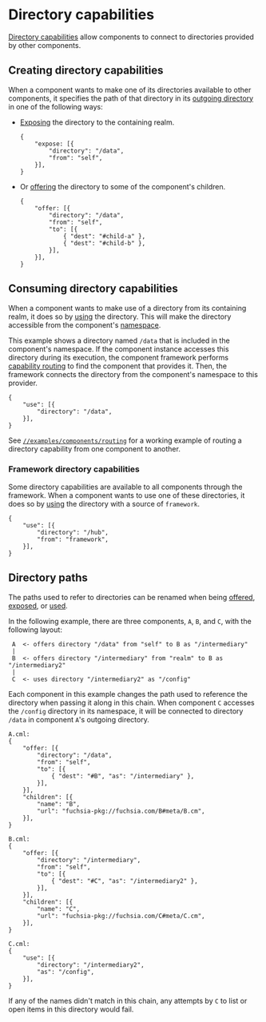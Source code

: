 # Directory capabilities

[Directory capabilities][glossary-directory] allow components to connect to
directories provided by other components.

## Creating directory capabilities

When a component wants to make one of its directories available to other
components, it specifies the path of that directory in its [outgoing
directory][glossary-outgoing] in one of the following ways:

- [Exposing][expose] the directory to the containing realm.

  ```
  {
      "expose: [{
          "directory": "/data",
          "from": "self",
      }],
  }
  ```


- Or [offering][offer] the directory to some of the component's children.

  ```
  {
      "offer: [{
          "directory": "/data",
          "from": "self",
          "to": [{
              { "dest": "#child-a" },
              { "dest": "#child-b" },
          }],
      }],
  }
  ```

## Consuming directory capabilities

When a component wants to make use of a directory from its containing realm, it
does so by [using][use] the directory. This will make the directory accessible
from the component's [namespace][glossary-namespace].

This example shows a directory named `/data` that is included in the component's
namespace. If the component instance accesses this directory during its
execution, the component framework performs [capability
routing][capability-routing] to find the component that provides it. Then, the
framework connects the directory from the component's namespace to this
provider.

```
{
    "use": [{
        "directory": "/data",
    }],
}
```

See [`//examples/components/routing`][routing-example] for a working example of
routing a directory capability from one component to another.

### Framework directory capabilities

Some directory capabilities are available to all components through the
framework. When a component wants to use one of these directories, it does so by
[using][use] the directory with a source of `framework`.

```
{
    "use": [{
        "directory": "/hub",
        "from": "framework",
    }],
}
```

## Directory paths

The paths used to refer to directories can be renamed when being
[offered][offer], [exposed][expose], or [used][use].

In the following example, there are three components, `A`, `B`, and `C`, with
the following layout:

```
 A  <- offers directory "/data" from "self" to B as "/intermediary"
 |
 B  <- offers directory "/intermediary" from "realm" to B as "/intermediary2"
 |
 C  <- uses directory "/intermediary2" as "/config"
```

Each component in this example changes the path used to reference the directory
when passing it along in this chain. When component `C` accesses the `/config`
directory in its namespace, it will be connected to directory `/data` in
component `A`'s outgoing directory.

```
A.cml:
{
    "offer: [{
        "directory": "/data",
        "from": "self",
        "to": [{
            { "dest": "#B", "as": "/intermediary" },
        }],
    }],
    "children": [{
        "name": "B",
        "url": "fuchsia-pkg://fuchsia.com/B#meta/B.cm",
    }],
}
```

```
B.cml:
{
    "offer: [{
        "directory": "/intermediary",
        "from": "self",
        "to": [{
            { "dest": "#C", "as": "/intermediary2" },
        }],
    }],
    "children": [{
        "name": "C",
        "url": "fuchsia-pkg://fuchsia.com/C#meta/C.cm",
    }],
}
```

```
C.cml:
{
    "use": [{
        "directory": "/intermediary2",
        "as": "/config",
    }],
}
```

If any of the names didn't match in this chain, any attempts by `C` to list or
open items in this directory would fail.

[capability-routing]: ../component_manifests.md#capability-routing
[expose]: ../component_manifests.md#expose
[glossary-directory]: ../../../glossary.md#directory-capability
[glossary-fidl]: ../../../glossary.md#fidl
[glossary-namespace]: ../../../glossary.md#namespace
[glossary-outgoing]: ../../../glossary.md#outgoing-directory
[offer]: ../component_manifests.md#offer
[routing-example]: /examples/components/routing
[use]: ../component_manifests.md#use
